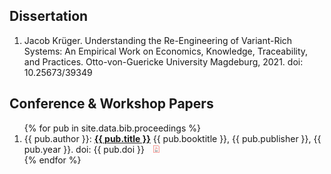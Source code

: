 ## Dissertation

<ol>
<li> Jacob Krüger. Understanding the Re-Engineering of Variant-Rich Systems: An Empirical Work on Economics, Knowledge, Traceability, and Practices. Otto-von-Guericke University Magdeburg, 2021. doi: 10.25673/39349</li>
</ol>
  
## Conference & Workshop Papers

<ol>
{% for pub in site.data.bib.proceedings %}
<li>{{ pub.author }}: <a href="assets/papers/{{ pub.id }}.pdf" target="_blank" rel="me noopener noreferrer"><b>{{ pub.title }}</b></a> {{ pub.booktitle }}, {{ pub.publisher }}, {{ pub.year }}. doi: {{ pub.doi }} <a href="assets/papers/{{ pub.id }}.pdf" target="_blank" rel="me noopener noreferrer"><img src="logos/pdf.png" height="12px" style="margin-inline-start: 0.75em" alt="pdf"/></a>
  </li>
{% endfor %}
</ol>
